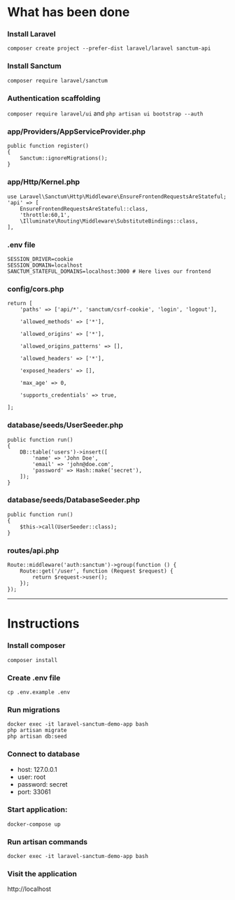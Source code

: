 # What has been done

### Install Laravel
```composer create project --prefer-dist laravel/laravel sanctum-api```

### Install Sanctum
```composer require laravel/sanctum```

### Authentication scaffolding
```composer require laravel/ui``` and 
```php artisan ui bootstrap --auth```

### app/Providers/AppServiceProvider.php
```
public function register()
{
    Sanctum::ignoreMigrations();
}
```

### app/Http/Kernel.php
```
use Laravel\Sanctum\Http\Middleware\EnsureFrontendRequestsAreStateful;
'api' => [
    EnsureFrontendRequestsAreStateful::class,
    'throttle:60,1',
    \Illuminate\Routing\Middleware\SubstituteBindings::class,
],
```

### .env file
```
SESSION_DRIVER=cookie
SESSION_DOMAIN=localhost
SANCTUM_STATEFUL_DOMAINS=localhost:3000 # Here lives our frontend
```

### config/cors.php
```
return [
    'paths' => ['api/*', 'sanctum/csrf-cookie', 'login', 'logout'],

    'allowed_methods' => ['*'],

    'allowed_origins' => ['*'],

    'allowed_origins_patterns' => [],

    'allowed_headers' => ['*'],

    'exposed_headers' => [],

    'max_age' => 0,

    'supports_credentials' => true,

];
```

### database/seeds/UserSeeder.php
```
public function run()
{
    DB::table('users')->insert([
        'name' => 'John Doe',
        'email' => 'john@doe.com',
        'password' => Hash::make('secret'),
    ]);
}
```

### database/seeds/DatabaseSeeder.php
```
public function run()
{
    $this->call(UserSeeder::class);
}
```

### routes/api.php
```
Route::middleware('auth:sanctum')->group(function () {
    Route::get('/user', function (Request $request) {
        return $request->user();
    });
});
```

<hr>

# Instructions

### Install composer
```composer install```

### Create .env file 
```cp .env.example .env```

### Run migrations
```
docker exec -it laravel-sanctum-demo-app bash
php artisan migrate
php artisan db:seed
```

### Connect to database
* host: 127.0.0.1
* user: root
* password: secret
* port: 33061

### Start application:
```docker-compose up```

### Run artisan commands
```docker exec -it laravel-sanctum-demo-app bash```

### Visit the application
http://localhost
